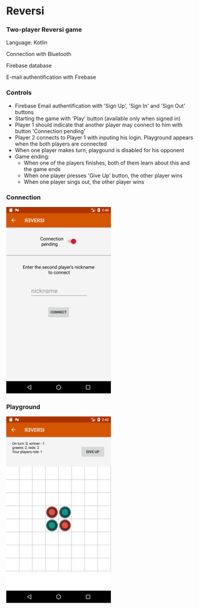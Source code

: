 # Reversi

### Two-player Reversi game

Language: Kotlin

Connection with Bluetooth

Firebase database

E-mail authentification with Firebase

### Controls

- Firebase Email authentification with 'Sign Up', 'Sign In' and 'Sign Out' buttons
- Starting the game with 'Play' button (available only when signed in)
- Player 1 should indicate that another player may connect to him with button 'Connection pending'
- Player 2 connects to Player 1 with inputing his login. Playground appears when the both players are connected
- When one player makes turn, playgound is disabled for his opponent
- Game ending:
  - When one of the players finishes, both of them learn about this and the game ends
  - When one player presses 'Give Up' button, the other player wins
  - When one player sings out, the other player wins
  
### Connection

<img src="https://raw.githubusercontent.com/toma-s/reversi/master/screenshots/connect-pending.png" height="500px">
 
### Playground

<img src="https://raw.githubusercontent.com/toma-s/reversi/master/screenshots/playground.png" height="500px">
